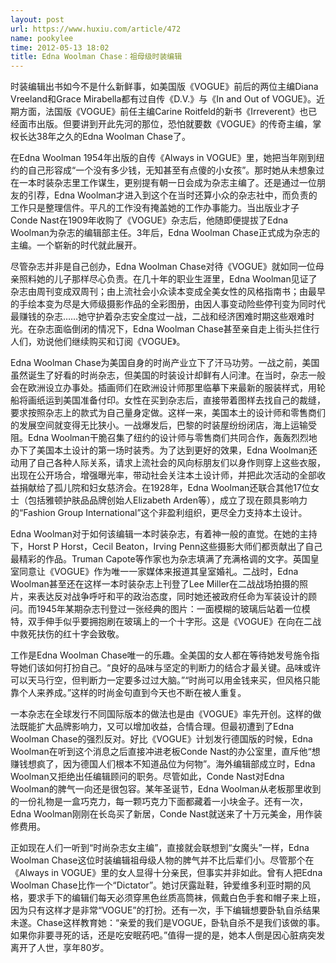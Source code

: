 ```yaml
---
layout: post
url: https://www.huxiu.com/article/472
name: pookylee
time: 2012-05-13 18:02
title: Edna Woolman Chase：祖母级时装编辑
---
```

时装编辑出书如今不是什么新鲜事，如美国版《VOGUE》前后的两位主编Diana Vreeland和Grace Mirabella都有过自传《D.V.》与《In and Out of VOGUE》。近期方面，法国版《VOGUE》前任主编Carine Roitfeld的新书《Irreverent》也已经面市出版。但要讲到开此先河的那位，恐怕就要数《VOGUE》的传奇主编，掌权长达38年之久的Edna Woolman Chase了。

在Edna Woolman 1954年出版的自传《Always in VOGUE》里，她把当年刚到纽约的自己形容成“一个没有多少钱，无知甚至有点傻的小女孩”。那时她从未想象过在一本时装杂志里工作谋生，更别提有朝一日会成为杂志主编了。还是通过一位朋友的引荐，Edna Woolman才进入到这个在当时还算小众的杂志社中，而负责的工作只是整理信件。平凡的工作没有掩盖她的工作办事能力。当出版业才子Conde Nast在1909年收购了《VOGUE》杂志后，他随即便提拔了Edna Woolman为杂志的编辑部主任。3年后，Edna Woolman Chase正式成为杂志的主编。一个崭新的时代就此展开。

尽管杂志并非是自己创办，Edna Woolman Chase对待《VOGUE》就如同一位母亲照料她的儿子那样尽心负责。在几十年的职业生涯里，Edna Woolman见证了杂志由周刊变成双周刊；由上流社会小众读本变成全美女性的风格指南书；由最早的手绘本变为尽是大师级摄影作品的全彩图册，由因人事变动险些停刊变为同时代最赚钱的杂志……她守护着杂志安全度过一战，二战和经济困难时期这些艰难时光。在杂志面临倒闭的情况下，Edna Woolman Chase甚至亲自走上街头拦住行人们，劝说他们继续购买和订阅《VOGUE》。

Edna Woolman Chase为美国自身的时尚产业立下了汗马功劳。一战之前，美国虽然诞生了好看的时尚杂志，但美国的时装设计却鲜有人问津。在当时，杂志一般会在欧洲设立办事处。插画师们在欧洲设计师那里临摹下来最新的服装样式，用轮船将画纸运到美国准备付印。女性在买到杂志后，直接带着图样去找自己的裁缝，要求按照杂志上的款式为自己量身定做。这样一来，美国本土的设计师和零售商们的发展空间就变得无比狭小。一战爆发后，巴黎的时装屋纷纷闭店，海上运输受阻。Edna Woolman干脆召集了纽约的设计师与零售商们共同合作，轰轰烈烈地办下了美国本土设计的第一场时装秀。为了达到更好的效果，Edna Woolman还动用了自己各种人际关系，请求上流社会的风向标朋友们以身作则穿上这些衣服，出现在公开场合，增强曝光率，带动社会关注本土设计师，并把此次活动的全部收益捐献给了孤儿院和妇女慈济会。在1928年，Edna Woolman还联合其他17位女士（包括雅顿护肤品品牌创始人Elizabeth Arden等），成立了现在颇具影响力的“Fashion Group International”这个非盈利组织，更尽全力支持本土设计。

Edna Woolman对于如何该编辑一本时装杂志，有着神一般的直觉。在她的主持下，Horst P Horst，Cecil Beaton，Irving Penn这些摄影大师们都贡献出了自己最精彩的作品。Truman Capote等作家也为杂志填满了充满格调的文字。英国皇室同意让《VOGUE》作为唯一一家媒体来报道其皇室婚礼。二战时，Edna Woolman甚至还在这样一本时装杂志上刊登了Lee Miller在二战战场拍摄的照片，来表达反对战争呼吁和平的政治态度，同时她还被政府任命为军装设计的顾问。而1945年某期杂志刊登过一张经典的图片：一面模糊的玻璃后站着一位模特，双手伸手似乎要拥抱刷在玻璃上的一个十字形。这是《VOGUE》在向在二战中救死扶伤的红十字会致敬。

工作是Edna Woolman Chase唯一的乐趣。全美国的女人都在等待她发号施令指导她们该如何打扮自己。“良好的品味与坚定的判断力的结合才最关键。品味或许可以天马行空，但判断力一定要多过过大脑。”“时尚可以用金钱来买，但风格只能靠个人来养成。”这样的时尚金句直到今天也不断在被人重复。

一本杂志在全球发行不同国际版本的做法也是由《VOGUE》率先开创。这样的做法既能扩大品牌影响力，又可以增加收益，合情合理。但最初遭到了Edna Woolman Chase的强烈反对。好比《VOGUE》计划发行德国版的时候，Edna Woolman在听到这个消息之后直接冲进老板Conde Nast的办公室里，直斥他“想赚钱想疯了，因为德国人们根本不知道品位为何物”。海外编辑部成立时，Edna Woolman又拒绝出任编辑顾问的职务。尽管如此，Conde Nast对Edna Woolman的脾气一向还是很包容。某年圣诞节，Edna Woolman从老板那里收到的一份礼物是一盒巧克力，每一颗巧克力下面都藏着一小块金子。还有一次，Edna Woolman刚刚在长岛买了新居，Conde Nast就送来了十万元美金，用作装修费用。

正如现在人们一听到“时尚杂志女主编”，直接就会联想到“女魔头”一样，Edna Woolman Chase这位时装编辑祖母级人物的脾气并不比后辈们小。尽管那个在《Always in VOGUE》里的女人显得十分亲民，但事实并非如此。曾有人把Edna Woolman Chase比作一个“Dictator”。她讨厌露趾鞋，钟爱维多利亚时期的风格，要求手下的编辑们每天必须穿黑色丝质高筒袜，佩戴白色手套和帽子来上班，因为只有这样才是非常“VOGUE”的打扮。还有一次，手下编辑想要卧轨自杀结果未遂。Chase这样教育她：“亲爱的我们是VOGUE，卧轨自杀不是我们该做的事。如果你非要寻死的话，还是吃安眠药吧。”值得一提的是，她本人倒是因心脏病突发离开了人世，享年80岁。

